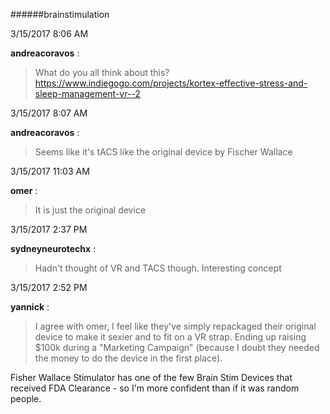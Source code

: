######brainstimulation

3/15/2017 8:06 AM

 **andreacoravos** :

 >What do you all think about this? <https://www.indiegogo.com/projects/kortex-effective-stress-and-sleep-management-vr--2>

3/15/2017 8:07 AM

 **andreacoravos** :

 >Seems like it's tACS like the original device by Fischer Wallace 

3/15/2017 11:03 AM

 **omer** :

 >It is just the original device

3/15/2017 2:37 PM

 **sydneyneurotechx** :

 >Hadn't thought of VR and TACS though. Interesting concept

3/15/2017 2:52 PM

 **yannick** :

 >I agree with omer, I feel like they've simply repackaged their original device to make it sexier and to fit on a VR strap. Ending up raising $100k during a "Marketing Campaign" (because I doubt they needed the money to do the device in the first place).

> 
Fisher Wallace Stimulator has one of the few Brain Stim Devices that received FDA Clearance - so I'm more confident than if it was random people.

